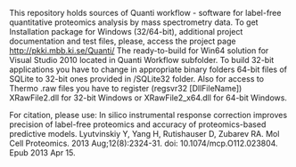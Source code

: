 This repository holds sources of Quanti workflow - software for label-free quantitative proteomics analysis by mass spectrometry data. 
To get Installation package for Windows (32/64-bit), additional project documentation and test files, please, access the project page http://pkki.mbb.ki.se/Quanti/
The ready-to-build for Win64 solution for Visual Studio 2010 located in Quanti Workflow subfolder.
To build 32-bit applications you have to change in appropriate binary folders 64-bit files of SQLite to 32-bit ones provided in /SQLite32 folder.
Also for access to Thermo .raw files you have to register (regsvr32 [DllFileName]) XRawFile2.dll for 32-bit Windows or XRawFile2_x64.dll for 64-bit Windows.

For citation, please use:
In silico instrumental response correction improves precision of label-free proteomics and accuracy of proteomics-based predictive models.
Lyutvinskiy Y, Yang H, Rutishauser D, Zubarev RA. Mol Cell Proteomics. 2013 Aug;12(8):2324-31. doi: 10.1074/mcp.O112.023804. Epub 2013 Apr 15.
